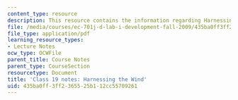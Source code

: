 ```yaml
---
content_type: resource
description: This resource contains the information regarding Harnessing the Wind.
file: /media/courses/ec-701j-d-lab-i-development-fall-2009/435ba0ff3ff2365525b112cc55709261_MITEC_701JF09_lec19_notes.pdf
file_type: application/pdf
learning_resource_types:
- Lecture Notes
ocw_type: OCWFile
parent_title: Course Notes
parent_type: CourseSection
resourcetype: Document
title: 'Class 19 notes: Harnessing the Wind'
uid: 435ba0ff-3ff2-3655-25b1-12cc55709261
---
```

